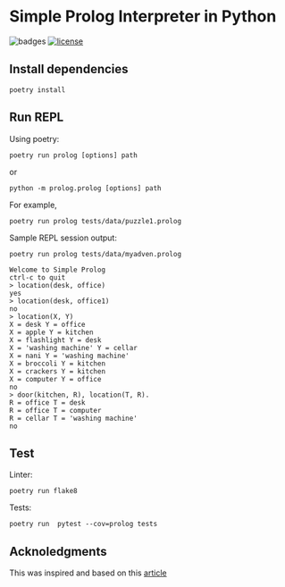# Simple Prolog Interpreter in Python

![badges](https://github.com/robjsliwa/pyprolog/actions/workflows/python-package.yml/badge.svg)
[![license](https://img.shields.io/badge/License-MIT-purple.svg)](LICENSE)

## Install dependencies

```
poetry install
```

## Run REPL

Using poetry:

```
poetry run prolog [options] path
```

or

```
python -m prolog.prolog [options] path
```

For example,

```
poetry run prolog tests/data/puzzle1.prolog
```

Sample REPL session output:

```
poetry run prolog tests/data/myadven.prolog 

Welcome to Simple Prolog
ctrl-c to quit
> location(desk, office)
yes
> location(desk, office1)
no
> location(X, Y)
X = desk Y = office 
X = apple Y = kitchen 
X = flashlight Y = desk 
X = 'washing machine' Y = cellar 
X = nani Y = 'washing machine' 
X = broccoli Y = kitchen 
X = crackers Y = kitchen 
X = computer Y = office 
no
> door(kitchen, R), location(T, R).
R = office T = desk 
R = office T = computer 
R = cellar T = 'washing machine' 
no
```

## Test

Linter:

```
poetry run flake8
```

Tests:

```
poetry run  pytest --cov=prolog tests
```

## Acknoledgments

This was inspired and based on this [article](https://curiosity-driven.org/prolog-interpreter)

